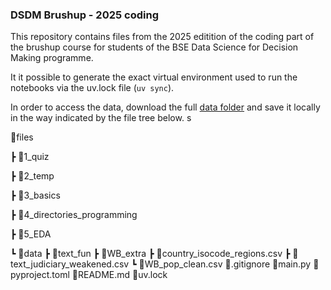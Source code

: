 ### DSDM Brushup - 2025 coding

This repository contains files from the 2025 editition of the coding part of the brushup course for students of the BSE Data Science for Decision Making programme. 

It it possible to generate the exact virtual environment used to run the notebooks via the uv.lock file (`uv sync`).

In order to access the data, download the full [data folder](https://drive.google.com/drive/folders/1v5LPtVH3DDpu4Hj3Df7W8VfqMpqCFtiF?usp=drive_link) and save it locally in the way indicated by the file tree below.
s

📂files

┣ 📂1_quiz

┣ 📂2_temp

┣ 📂3_basics

┣ 📂4_directories_programming

┣ 📂5_EDA

┗ 📂data
  ┣ 📂text_fun
  ┣ 📂WB_extra
  ┣ 📜country_isocode_regions.csv
  ┣ 📜text_judiciary_weakened.csv
  ┗ 📜WB_pop_clean.csv
📜.gitignore
📜main.py
📜pyproject.toml
📜README.md
📜uv.lock

